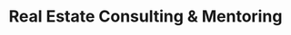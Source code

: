 ---
title: "Real Estate Consulting & Mentoring"
description: "Expert real estate consulting and mentoring services"
---